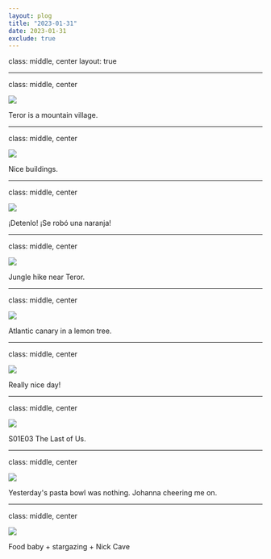 ```yaml
---
layout: plog
title: "2023-01-31"
date: 2023-01-31
exclude: true
---
```


class: middle, center
layout: true

---

class: middle, center

<img class="plog-picture" src="{{ site.baseurl }}/img/plog/2023-01-31/01.jpg" />

Teror is a mountain village.

---

class: middle, center

<img class="plog-picture" src="{{ site.baseurl }}/img/plog/2023-01-31/02.jpg" />

Nice buildings.

---

class: middle, center

<img class="plog-picture" src="{{ site.baseurl }}/img/plog/2023-01-31/03.gif" />

¡Detenlo! ¡Se robó una naranja!

---

class: middle, center

<img class="plog-picture" src="{{ site.baseurl }}/img/plog/2023-01-31/04.jpg" />

Jungle hike near Teror.

---

class: middle, center

<img class="plog-picture" src="{{ site.baseurl }}/img/plog/2023-01-31/05.jpg" />

Atlantic canary in a lemon tree.

---

class: middle, center

<img class="plog-picture" src="{{ site.baseurl }}/img/plog/2023-01-31/06.jpg" />

Really nice day!

---

class: middle, center

<img class="plog-picture" src="{{ site.baseurl }}/img/plog/2023-01-31/07.jpg" />

S01E03 The Last of Us.

---

class: middle, center

<img class="plog-picture" src="{{ site.baseurl }}/img/plog/2023-01-31/08.jpg" />

Yesterday's pasta bowl was nothing. Johanna cheering me on.

---

class: middle, center

<img class="plog-picture" src="{{ site.baseurl }}/img/plog/2023-01-31/09.jpg" />

Food baby + stargazing + Nick Cave

